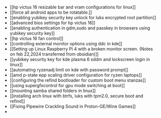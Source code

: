 - [[hp victus 16 resizable bar and vram configurations for linux]]
- [[force all android apps to be rotatable.]]
- [[enabling yubikey security key unlock for luks encrypted root partition]]
- [[advanced bios settings for hp victus 16]]
- [[enabling authentication in gdm,sudo and passkey in browsers using yubikey security key]]
- [[hp victus 16 fan control]]
- [[controlling external monitor options using ddc in kde]]
- [[Setting up Linux Raspberry Pi 4 with a broken monitor screen. (Notes on feb 22,2024 transferred from obsidian)]]
- [[yubikey security key for kde plasma 6 sddm and lockscreen login in linux]]
- [[automating ryzenadj limit on kde with password prompt]]
- [[amd p-state epp scaling driver configuration for ryzen laptops]]
- [[configuring the refind bootloader for custom boot menu stanzas]]
- [[using supergfxcontrol for gpu mode switching at boot]]
- [[mounting samba shared folders in linux]]
- [[installing arch linux with btrfs, luks with tpm2.0, secure boot and refind]]
- [[Fixing Pipewire Crackling Sound in Proton-GE/Wine Games]]
-